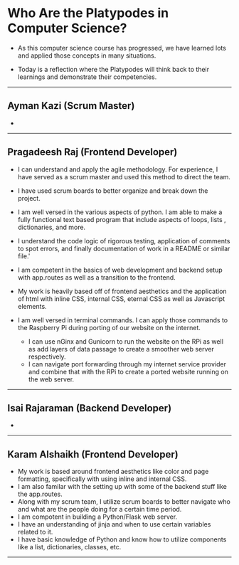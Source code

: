 # Who Are the Platypodes in Computer Science?
* As this computer science course has progressed, we have learned lots
and applied those concepts in many situations.
  
* Today is a reflection where the Platypodes will think back to their 
learnings and demonstrate their competencies.
  
--------

## Ayman Kazi (Scrum Master)
* 

--------

## Pragadeesh Raj (Frontend Developer)
* I can understand and apply the agile methodology. For experience, I 
have served as a scrum master and used this method to direct the team.
  
* I have used scrum boards to better organize and break down the project.
* I am well versed in the various aspects of python. I am able to make 
a fully functional text based program that include aspects of loops, lists
  , dictionaries, and more.
  
* I understand the code logic of rigorous testing, application of comments 
to spot errors, and finally documentation of work in a README or similar file.'
  
* I am competent in the basics of web development and backend setup with 
app.routes as well as a transition to the frontend.
  
* My work is heavily based off of frontend aesthetics and the application of html with 
inline CSS, internal CSS, eternal CSS as well as Javascript elements.
  
* I am well versed in terminal commands. I can apply those commands to the 
Raspberry Pi during porting of our website on the internet.
  * I can use nGinx and Gunicorn to run the website on the RPi as well as 
    add layers of data passage to create a smoother web server respectively.
  * I can navigate port forwarding through my internet service provider and 
    combine that with the RPi to create a ported website running on the web server.

--------

## Isai Rajaraman (Backend Developer)
* 

--------

## Karam Alshaikh (Frontend Developer)
* My work is based around frontend aesthetics like color and page formatting, specifically with using inline and internal CSS.
* I am also familar with the setting up with some of the backend stuff like the app.routes. 
* Along with my scrum team, I utilize scrum boards to better navigate who and what are the people doing for a certain time period.
* I am compotent in building a Python/Flask web server.
* I have an understanding of jinja and when to use certain variables related to it.
* I have basic knowledge of Python and know how to utilize components like a list, dictionaries, classes, etc.
--------
